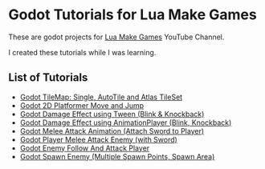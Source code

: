 # Godot Tutorials for Lua Make Games

These are godot projects for [Lua Make Games](https://www.youtube.com/channel/UC6Qbw9b4cHIXA0A65dHByRg) YouTube Channel.

I created these tutorials while I was learning.

## List of Tutorials

- [Godot TileMap: Single, AutoTile and Atlas TileSet](tilemap/README.md)
- [Godot 2D Platformer Move and Jump](2d_platformer_move/README.md)
- [Godot Damage Effect using Tween (Blink & Knockback)](tween_damage_effect/README.md)
- [Godot Damage Effect using AnimationPlayer (Blink, Knockback)](animationplayer_damage_effect/README.md)
- [Godot Melee Attack Animation (Attach Sword to Player)](melee_attack_animation/README.md)
- [Godot Player Melee Attack Enemy (with Sword)](melee_attack/README.md)
- [Godot Enemy Follow And Attack Player](enemy_follow_and_attack_player/README.md)
- [Godot Spawn Enemy (Multiple Spawn Points, Spawn Area)](enemy_spawn/README.md)
